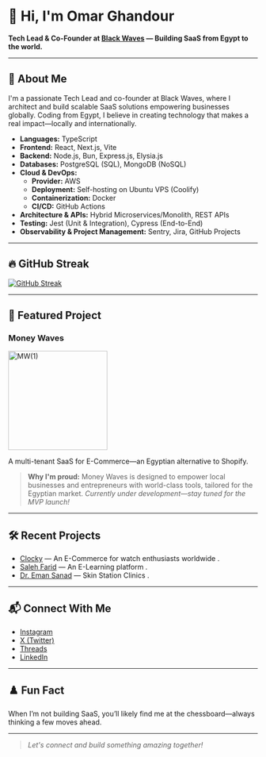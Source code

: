 # 👋 Hi, I'm Omar Ghandour

**Tech Lead & Co-Founder at [Black Waves](https://blackwaveseg.com) — Building SaaS from Egypt to the world.**

---

## 🚀 About Me

I'm a passionate Tech Lead and co-founder at Black Waves, where I architect and build scalable SaaS solutions empowering businesses globally. Coding from Egypt, I believe in creating technology that makes a real impact—locally and internationally.

- **Languages:** TypeScript
- **Frontend:** React, Next.js, Vite
- **Backend:** Node.js, Bun, Express.js, Elysia.js
- **Databases:** PostgreSQL (SQL), MongoDB (NoSQL)
- **Cloud & DevOps:**  
  - **Provider:** AWS  
  - **Deployment:** Self-hosting on Ubuntu VPS (Coolify)  
  - **Containerization:** Docker  
  - **CI/CD:** GitHub Actions
- **Architecture & APIs:** Hybrid Microservices/Monolith, REST APIs
- **Testing:** Jest (Unit & Integration), Cypress (End-to-End)
- **Observability & Project Management:** Sentry, Jira, GitHub Projects

---

## 🔥 GitHub Streak

[![GitHub Streak](https://streak-stats.demolab.com?user=omarghandour&theme=tokyonight&hide_border=true)](https://streak-stats.demolab.com?user=omarghandour)

---

## 🌟 Featured Project

### Money Waves

<p align="left">
  <img width="200" alt="MW(1)" src="https://github.com/user-attachments/assets/8a5b10be-b026-4506-beb7-0e12ae100214" />
</p>
A multi-tenant SaaS for E-Commerce—an Egyptian alternative to Shopify.   

> **Why I'm proud:** Money Waves is designed to empower local businesses and entrepreneurs with world-class tools, tailored for the Egyptian market.
*Currently under development—stay tuned for the MVP launch!*

---

## 🛠️ Recent Projects

- [Clocky](https://clockyeg.com) — An E-Commerce for watch enthusiasts worldwide .
- [Saleh Farid](https://salehfarid.com) — An E-Learning platform .
- [Dr. Eman Sanad](https://dremansanad.com) — Skin Station Clinics .

---

## 📬 Connect With Me

- [Instagram](https://www.instagram.com/omarrghandour) <!-- Replace with your username/link -->
- [X (Twitter)](https://twitter.com/OmarGhandour19)
- [Threads](https://www.threads.com/@omarrghandour)
- [LinkedIn](https://www.linkedin.com/in/omar-mousa-378b98261)

---

## ♟️ Fun Fact

When I’m not building SaaS, you’ll likely find me at the chessboard—always thinking a few moves ahead.

---

> *Let's connect and build something amazing together!*
